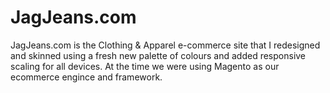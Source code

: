# JagJeans.com
JagJeans.com is the Clothing & Apparel e-commerce site that I redesigned and skinned using a fresh new palette of colours and added responsive scaling for all devices.  At the time we were using Magento as our ecommerce engince and framework. 
